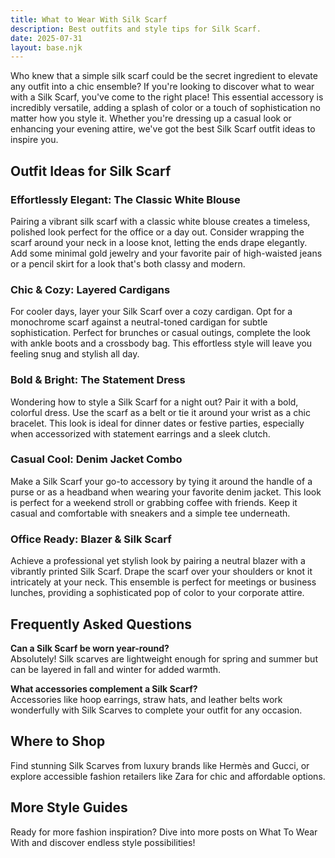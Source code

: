 ```yaml
---  
title: What to Wear With Silk Scarf  
description: Best outfits and style tips for Silk Scarf.  
date: 2025-07-31  
layout: base.njk  
---
```


Who knew that a simple silk scarf could be the secret ingredient to elevate any outfit into a chic ensemble? If you're looking to discover what to wear with a Silk Scarf, you've come to the right place! This essential accessory is incredibly versatile, adding a splash of color or a touch of sophistication no matter how you style it. Whether you're dressing up a casual look or enhancing your evening attire, we've got the best Silk Scarf outfit ideas to inspire you.

## Outfit Ideas for Silk Scarf

### Effortlessly Elegant: The Classic White Blouse
Pairing a vibrant silk scarf with a classic white blouse creates a timeless, polished look perfect for the office or a day out. Consider wrapping the scarf around your neck in a loose knot, letting the ends drape elegantly. Add some minimal gold jewelry and your favorite pair of high-waisted jeans or a pencil skirt for a look that's both classy and modern.

### Chic & Cozy: Layered Cardigans
For cooler days, layer your Silk Scarf over a cozy cardigan. Opt for a monochrome scarf against a neutral-toned cardigan for subtle sophistication. Perfect for brunches or casual outings, complete the look with ankle boots and a crossbody bag. This effortless style will leave you feeling snug and stylish all day.

### Bold & Bright: The Statement Dress
Wondering how to style a Silk Scarf for a night out? Pair it with a bold, colorful dress. Use the scarf as a belt or tie it around your wrist as a chic bracelet. This look is ideal for dinner dates or festive parties, especially when accessorized with statement earrings and a sleek clutch.

### Casual Cool: Denim Jacket Combo
Make a Silk Scarf your go-to accessory by tying it around the handle of a purse or as a headband when wearing your favorite denim jacket. This look is perfect for a weekend stroll or grabbing coffee with friends. Keep it casual and comfortable with sneakers and a simple tee underneath.

### Office Ready: Blazer & Silk Scarf
Achieve a professional yet stylish look by pairing a neutral blazer with a vibrantly printed Silk Scarf. Drape the scarf over your shoulders or knot it intricately at your neck. This ensemble is perfect for meetings or business lunches, providing a sophisticated pop of color to your corporate attire.

## Frequently Asked Questions

**Can a Silk Scarf be worn year-round?**  
Absolutely! Silk scarves are lightweight enough for spring and summer but can be layered in fall and winter for added warmth.

**What accessories complement a Silk Scarf?**  
Accessories like hoop earrings, straw hats, and leather belts work wonderfully with Silk Scarves to complete your outfit for any occasion.

## Where to Shop

Find stunning Silk Scarves from luxury brands like Hermès and Gucci, or explore accessible fashion retailers like Zara for chic and affordable options.

## More Style Guides

Ready for more fashion inspiration? Dive into more posts on What To Wear With and discover endless style possibilities!